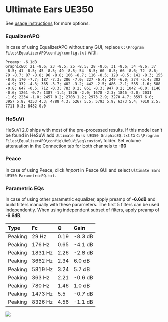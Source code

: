 # Ultimate Ears UE350
See [usage instructions](https://github.com/jaakkopasanen/AutoEq#usage) for more options.

### EqualizerAPO
In case of using EqualizerAPO without any GUI, replace `C:\Program Files\EqualizerAPO\config\config.txt`
with:
```
Preamp: -6.1dB
GraphicEQ: 21 -8.6; 23 -8.5; 25 -8.5; 28 -8.6; 31 -8.6; 34 -8.6; 37 -8.5; 41 -8.5; 45 -8.5; 49 -8.5; 54 -8.5; 60 -8.5; 66 -8.6; 72 -8.6; 79 -8.7; 87 -8.8; 96 -8.8; 106 -8.7; 116 -8.5; 128 -8.5; 141 -8.3; 155 -8.0; 170 -7.7; 187 -7.3; 206 -7.0; 227 -6.4; 249 -6.0; 274 -5.4; 302 -4.9; 332 -4.3; 365 -3.7; 402 -3.2; 442 -2.5; 486 -2.1; 535 -1.6; 588 -0.8; 647 -0.5; 712 -0.3; 783 0.2; 861 -0.3; 947 0.2; 1042 -0.0; 1146 -0.6; 1261 -0.7; 1387 -1.4; 1526 -2.0; 1678 -2.3; 1846 -2.0; 2031 -1.6; 2234 -1.0; 2457 0.2; 2703 1.2; 2973 2.9; 3270 4.7; 3597 6.0; 3957 5.8; 4353 4.3; 4788 4.3; 5267 5.5; 5793 5.9; 6373 5.4; 7010 2.5; 7711 0.3; 8482 0.0
```

### HeSuVi
HeSuVi 2.0 ships with most of the pre-processed results. If this model can't be found in HeSuVi add
`Ultimate Ears UE350 GraphicEQ.txt` to `C:\Program Files\EqualizerAPO\config\HeSuVi\eq\custom\` folder.
Set volume attenuation in the Connection tab for both channels to **-60**

### Peace
In case of using Peace, click *Import* in Peace GUI and select `Ultimate Ears UE350 ParametricEQ.txt`.

### Parametric EQs
In case of using other parametric equalizer, apply preamp of **-6.6dB** and build filters manually
with these parameters. The first 5 filters can be used independently.
When using independent subset of filters, apply preamp of **-6.6dB**.

| Type    | Fc      |    Q | Gain    |
|:--------|:--------|:-----|:--------|
| Peaking | 29 Hz   | 0.19 | -8.3 dB |
| Peaking | 176 Hz  | 0.65 | -4.1 dB |
| Peaking | 1831 Hz | 2.26 | -2.8 dB |
| Peaking | 3662 Hz | 2.34 | 6.0 dB  |
| Peaking | 5819 Hz | 3.24 | 5.7 dB  |
| Peaking | 363 Hz  | 2.21 | -0.6 dB |
| Peaking | 780 Hz  | 1.46 | 1.0 dB  |
| Peaking | 1473 Hz | 5.5  | -0.7 dB |
| Peaking | 8326 Hz | 4.56 | -1.1 dB |

![](https://raw.githubusercontent.com/jaakkopasanen/AutoEq/master/results/innerfidelity/sbaf-serious/Ultimate%20Ears%20UE350/Ultimate%20Ears%20UE350.png)